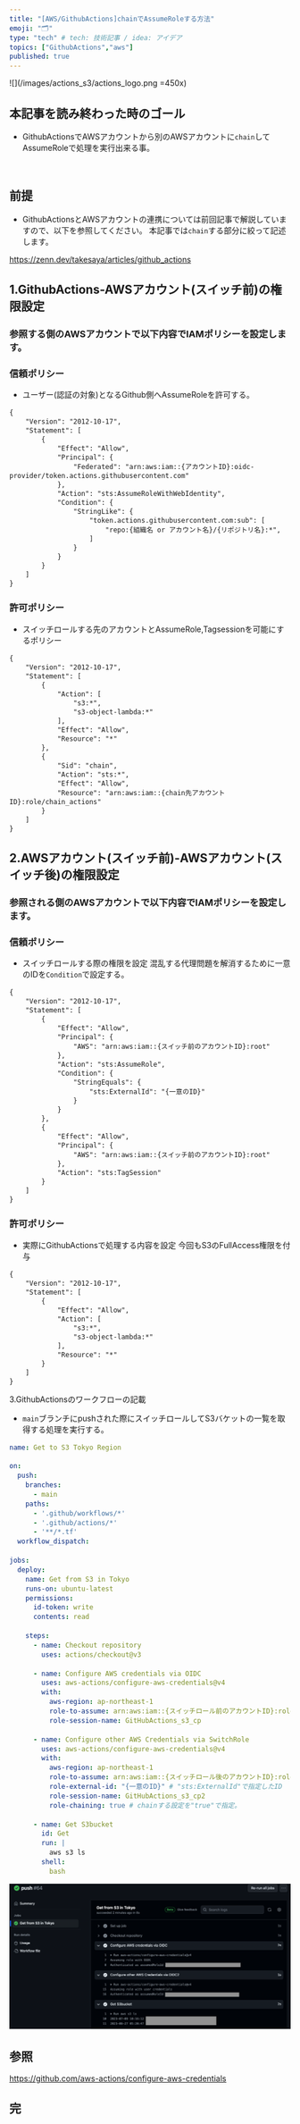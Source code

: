 ```yaml
---
title: "[AWS/GithubActions]chainでAssumeRoleする方法"
emoji: "🗂"
type: "tech" # tech: 技術記事 / idea: アイデア
topics: ["GithubActions","aws"]
published: true
---
```

![](/images/actions_s3/actions_logo.png =450x)

## 本記事を読み終わった時のゴール
- GithubActionsでAWSアカウントから別のAWSアカウントに`chain`してAssumeRoleで処理を実行出来る事。

&nbsp;

## 前提
- GithubActionsとAWSアカウントの連携については前回記事で解説していますので、以下を参照してください。
本記事では`chain`する部分に絞って記述します。

https://zenn.dev/takesaya/articles/github_actions
&nbsp;

## 1.GithubActions-AWSアカウント(スイッチ前)の権限設定
### 参照する側のAWSアカウントで以下内容でIAMポリシーを設定します。
### 信頼ポリシー
- ユーザー(認証の対象)となるGithub側へAssumeRoleを許可する。
```json:deploy-github-actions
{
    "Version": "2012-10-17",
    "Statement": [
        {
            "Effect": "Allow",
            "Principal": {
                "Federated": "arn:aws:iam::{アカウントID}:oidc-provider/token.actions.githubusercontent.com"
            },
            "Action": "sts:AssumeRoleWithWebIdentity",
            "Condition": {
                "StringLike": {
                    "token.actions.githubusercontent.com:sub": [
                        "repo:{組織名 or アカウント名}/{リポジトリ名}:*",
                    ]
                }
            }
        }
    ]
}
```

### 許可ポリシー
- スイッチロールする先のアカウントとAssumeRole,Tagsessionを可能にするポリシー

```json:deploy-github-actions
{
	"Version": "2012-10-17",
	"Statement": [
		{
			"Action": [
				"s3:*",
				"s3-object-lambda:*"
			],
			"Effect": "Allow",
			"Resource": "*"
		},
		{
            "Sid": "chain",
			"Action": "sts:*",
			"Effect": "Allow",
			"Resource": "arn:aws:iam::{chain先アカウントID}:role/chain_actions"
		}
	]
}
```

## 2.AWSアカウント(スイッチ前)-AWSアカウント(スイッチ後)の権限設定
### 参照される側のAWSアカウントで以下内容でIAMポリシーを設定します。
### 信頼ポリシー
- スイッチロールする際の権限を設定
混乱する代理問題を解消するために一意のIDを`Condition`で設定する。

```json:chain_actions
{
    "Version": "2012-10-17",
    "Statement": [
        {
            "Effect": "Allow",
            "Principal": {
                "AWS": "arn:aws:iam::{スイッチ前のアカウントID}:root"
            },
            "Action": "sts:AssumeRole",
            "Condition": {
                "StringEquals": {
                    "sts:ExternalId": "{一意のID}"
                }
            }
        },
        {
            "Effect": "Allow",
            "Principal": {
                "AWS": "arn:aws:iam::{スイッチ前のアカウントID}:root"
            },
            "Action": "sts:TagSession"
        }
    ]
}
```

### 許可ポリシー
- 実際にGithubActionsで処理する内容を設定
今回もS3のFullAccess権限を付与

```json:chain_actions
{
    "Version": "2012-10-17",
    "Statement": [
        {
            "Effect": "Allow",
            "Action": [
                "s3:*",
                "s3-object-lambda:*"
            ],
            "Resource": "*"
        }
    ]
}
```

3.GithubActionsのワークフローの記載
- `main`ブランチにpushされた際にスイッチロールしてS3バケットの一覧を取得する処理を実行する。
```yml:.github/workflows/aws_s3_ls.yml
name: Get to S3 Tokyo Region

on:
  push:
    branches:
      - main
    paths:
      - '.github/workflows/*'
      - '.github/actions/*'
      - '**/*.tf'
  workflow_dispatch:

jobs:
  deploy:
    name: Get from S3 in Tokyo
    runs-on: ubuntu-latest
    permissions:
      id-token: write
      contents: read

    steps:
      - name: Checkout repository
        uses: actions/checkout@v3
      
      - name: Configure AWS credentials via OIDC
        uses: aws-actions/configure-aws-credentials@v4
        with:
          aws-region: ap-northeast-1 
          role-to-assume: arn:aws:iam::{スイッチロール前のアカウントID}:role/deploy-github-actions 
          role-session-name: GitHubActions_s3_cp 

      - name: Configure other AWS Credentials via SwitchRole
        uses: aws-actions/configure-aws-credentials@v4
        with:
          aws-region: ap-northeast-1
          role-to-assume: arn:aws:iam::{スイッチロール後のアカウントID}:role/myaccount_actions
          role-external-id: "{一意のID}" # "sts:ExternalId"で指定したID
          role-session-name: GitHubActions_s3_cp2
          role-chaining: true # chainする設定を"true"で指定。

      - name: Get S3bucket
        id: Get
        run: |
          aws s3 ls
        shell:
          bash
```

![](/images/chain_githubactions/result.png)

## 参照
https://github.com/aws-actions/configure-aws-credentials

## 完